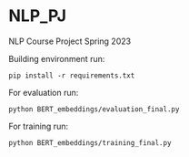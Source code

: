 # NLP_PJ
NLP Course Project Spring 2023

Building environment run:
```{shell}
pip install -r requirements.txt
```

For evaluation run:
```{shell}
python BERT_embeddings/evaluation_final.py
```

For training run:
```{shell}
python BERT_embeddings/training_final.py
```
